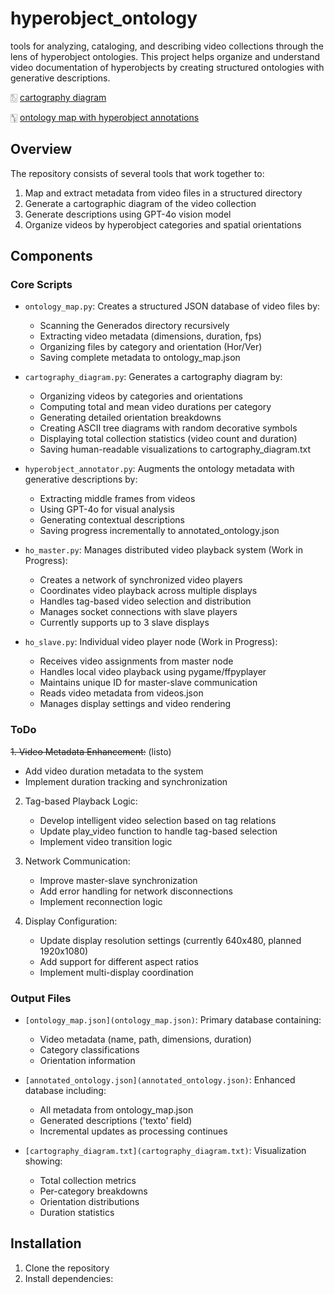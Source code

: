# hyperobject_ontology

tools for analyzing, cataloging, and describing video collections through the lens of hyperobject ontologies. This project helps organize and understand video documentation of hyperobjects by creating structured ontologies with generative descriptions.


🀨 [cartography diagram](cartography_diagram.txt)

🀦 [ontology map with hyperobject annotations](annotated_ontology.json)

## Overview

The repository consists of several tools that work together to:
1. Map and extract metadata from video files in a structured directory
2. Generate a cartographic diagram of the video collection
3. Generate descriptions using GPT-4o vision model
4. Organize videos by hyperobject categories and spatial orientations

## Components

### Core Scripts

- `ontology_map.py`: Creates a structured JSON database of video files by:
  - Scanning the Generados directory recursively
  - Extracting video metadata (dimensions, duration, fps)
  - Organizing files by category and orientation (Hor/Ver)
  - Saving complete metadata to ontology_map.json

- `cartography_diagram.py`: Generates a cartography diagram by:
  - Organizing videos by categories and orientations
  - Computing total and mean video durations per category
  - Generating detailed orientation breakdowns
  - Creating ASCII tree diagrams with random decorative symbols
  - Displaying total collection statistics (video count and duration)
  - Saving human-readable visualizations to cartography_diagram.txt

- `hyperobject_annotator.py`: Augments the ontology metadata with generative descriptions by:
  - Extracting middle frames from videos
  - Using GPT-4o for visual analysis
  - Generating contextual descriptions
  - Saving progress incrementally to annotated_ontology.json

- `ho_master.py`: Manages distributed video playback system (Work in Progress):
  - Creates a network of synchronized video players
  - Coordinates video playback across multiple displays
  - Handles tag-based video selection and distribution
  - Manages socket connections with slave players
  - Currently supports up to 3 slave displays

- `ho_slave.py`: Individual video player node (Work in Progress):
  - Receives video assignments from master node
  - Handles local video playback using pygame/ffpyplayer
  - Maintains unique ID for master-slave communication
  - Reads video metadata from videos.json
  - Manages display settings and video rendering

### ToDo

~~1. Video Metadata Enhancement:~~ (listo)
   - Add video duration metadata to the system
   - Implement duration tracking and synchronization

2. Tag-based Playback Logic:
   - Develop intelligent video selection based on tag relations
   - Update play_video function to handle tag-based selection
   - Implement video transition logic

3. Network Communication:
   - Improve master-slave synchronization
   - Add error handling for network disconnections
   - Implement reconnection logic

4. Display Configuration:
   - Update display resolution settings (currently 640x480, planned 1920x1080)
   - Add support for different aspect ratios
   - Implement multi-display coordination

### Output Files

- `[ontology_map.json](ontology_map.json)`: Primary database containing:
  - Video metadata (name, path, dimensions, duration)
  - Category classifications
  - Orientation information

- `[annotated_ontology.json](annotated_ontology.json)`: Enhanced database including:
  - All metadata from ontology_map.json
  - Generated descriptions ('texto' field)
  - Incremental updates as processing continues

- `[cartography_diagram.txt](cartography_diagram.txt)`:  Visualization showing:
  - Total collection metrics
  - Per-category breakdowns
  - Orientation distributions
  - Duration statistics

## Installation

1. Clone the repository
2. Install dependencies:

